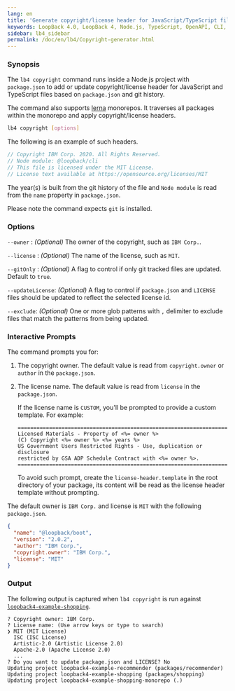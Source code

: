 ```yaml
---
lang: en
title: 'Generate copyright/license header for JavaScript/TypeScript files'
keywords: LoopBack 4.0, LoopBack 4, Node.js, TypeScript, OpenAPI, CLI, Utility
sidebar: lb4_sidebar
permalink: /doc/en/lb4/Copyright-generator.html
---
```


### Synopsis

The `lb4 copyright` command runs inside a Node.js project with `package.json` to
add or update copyright/license header for JavaScript and TypeScript files based
on `package.json` and git history.

The command also supports [lerna](https://github.com/lerna/lerna) monorepos. It
traverses all packages within the monorepo and apply copyright/license headers.

```sh
lb4 copyright [options]
```

The following is an example of such headers.

```js
// Copyright IBM Corp. 2020. All Rights Reserved.
// Node module: @loopback/cli
// This file is licensed under the MIT License.
// License text available at https://opensource.org/licenses/MIT
```

The year(s) is built from the git history of the file and `Node module` is read
from the `name` property in `package.json`.

Please note the command expects `git` is installed.

### Options

`--owner` : _(Optional)_ The owner of the copyright, such as `IBM Corp.`.

`--license` : _(Optional)_ The name of the license, such as `MIT`.

`--gitOnly` : _(Optional)_ A flag to control if only git tracked files are
updated. Default to `true`.

`--updateLicense`: _(Optional)_ A flag to control if `package.json` and
`LICENSE` files should be updated to reflect the selected license id.

`--exclude`: _(Optional)_ One or more glob patterns with `,` delimiter to
exclude files that match the patterns from being updated.

### Interactive Prompts

The command prompts you for:

1. The copyright owner. The default value is read from `copyright.owner` or
   `author` in the `package.json`.

2. The license name. The default value is read from `license` in the
   `package.json`.

   If the license name is `CUSTOM`, you'll be prompted to provide a custom
   template. For example:

   ```
   =============================================================================
   Licensed Materials - Property of <%= owner %>
   (C) Copyright <%= owner %> <%= years %>
   US Government Users Restricted Rights - Use, duplication or disclosure
   restricted by GSA ADP Schedule Contract with <%= owner %>.
   =============================================================================
   ```

   To avoid such prompt, create the `license-header.template` in the root
   directory of your package, its content will be read as the license header
   template without prompting.

The default owner is `IBM Corp.` and license is `MIT` with the following
`package.json`.

```json
{
  "name": "@loopback/boot",
  "version": "2.0.2",
  "author": "IBM Corp.",
  "copyright.owner": "IBM Corp.",
  "license": "MIT"
}
```

### Output

The following output is captured when `lb4 copyright` is run against
[`loopback4-example-shopping`](https://github.com/strongloop/loopback4-example-shopping).

```
? Copyright owner: IBM Corp.
? License name: (Use arrow keys or type to search)
❯ MIT (MIT License)
  ISC (ISC License)
  Artistic-2.0 (Artistic License 2.0)
  Apache-2.0 (Apache License 2.0)
  ...
? Do you want to update package.json and LICENSE? No
Updating project loopback4-example-recommender (packages/recommender)
Updating project loopback4-example-shopping (packages/shopping)
Updating project loopback4-example-shopping-monorepo (.)
```
